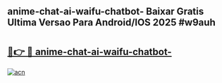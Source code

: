 ## anime-chat-ai-waifu-chatbot- Baixar Gratis Ultima Versao Para Android/IOS 2025 #w9auh

# <h2><a href="https://ainizakaria.my?title=anime-chat-ai-waifu-chatbot-&ref=20M">🔗👉 🔴 anime-chat-ai-waifu-chatbot-</a></h2>

[![acn](https://github.com/user-attachments/assets/0f9c940e-d8b0-45ae-aac7-cd30a18b3e1c)](https://ainizakaria.my?title=anime-chat-ai-waifu-chatbot-&ref=20M)

